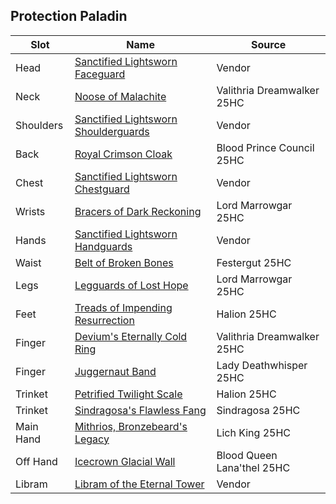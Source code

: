 ## Protection Paladin
|  Slot           | Name                                                                                   | Source                     |
|-----------------|--------------------------------------------------------------------------------------- |----------------------------|
| Head            | [Sanctified Lightsworn Faceguard](https://wotlk.evowow.com/?item=51266)                | Vendor                     |
| Neck            | [Noose of Malachite](https://wotlk.evowow.com/?item=50627)                             | Valithria Dreamwalker 25HC |
| Shoulders       | [Sanctified Lightsworn Shoulderguards](https://wotlk.evowow.com/?item=51269)           | Vendor                     |
| Back            | [Royal Crimson Cloak](https://wotlk.evowow.com/?item=50718)                            | Blood Prince Council 25HC  |
| Chest           | [Sanctified Lightsworn Chestguard](https://wotlk.evowow.com/?item=51265)               | Vendor                     |
| Wrists          | [Bracers of Dark Reckoning](https://wotlk.evowow.com/?item=50611)                      | Lord Marrowgar 25HC        |
| Hands           | [Sanctified Lightsworn Handguards](https://wotlk.evowow.com/?item=51267)               | Vendor                     |
| Waist           | [Belt of Broken Bones](https://wotlk.evowow.com/?item=50691)                           | Festergut 25HC             |
| Legs            | [Legguards of Lost Hope](https://wotlk.evowow.com/?item=50612)                         | Lord Marrowgar 25HC        |
| Feet            | [Treads of Impending Resurrection](https://wotlk.evowow.com/?item=54579)               | Halion 25HC                |
| Finger          | [Devium's Eternally Cold Ring](https://wotlk.evowow.com/?item=50622)                   | Valithria Dreamwalker 25HC |
| Finger          | [Juggernaut Band](https://wotlk.evowow.com/?item=50642)                                | Lady Deathwhisper 25HC     |
| Trinket         | [Petrified Twilight Scale](https://wotlk.evowow.com/?item=54591)                       | Halion 25HC                |
| Trinket         | [Sindragosa's Flawless Fang](https://wotlk.evowow.com/?item=50364)                     | Sindragosa 25HC            |
| Main Hand       | [Mithrios, Bronzebeard's Legacy](https://wotlk.evowow.com/?item=50738)                 | Lich King 25HC             |
| Off Hand        | [Icecrown Glacial Wall](https://wotlk.evowow.com/?item=50729)                          | Blood Queen Lana'thel 25HC |
| Libram          | [Libram of the Eternal Tower](https://wotlk.evowow.com/?item=50461)                    | Vendor                     |

